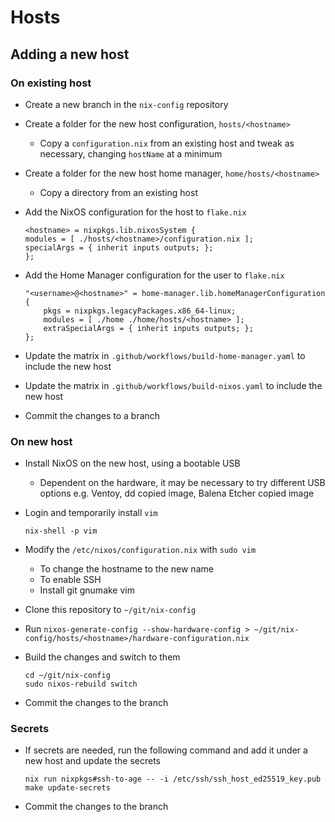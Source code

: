 # Hosts

## Adding a new host

### On existing host

- Create a new branch in the `nix-config` repository

- Create a folder for the new host configuration, `hosts/<hostname>`
  - Copy a `configuration.nix` from an existing host and tweak as necessary,
  changing `hostName` at a minimum
- Create a folder for the new host home manager, `home/hosts/<hostname>`
  - Copy a directory from an existing host

- Add the NixOS configuration for the host to `flake.nix`

  ```shell
  <hostname> = nixpkgs.lib.nixosSystem {
  modules = [ ./hosts/<hostname>/configuration.nix ];
  specialArgs = { inherit inputs outputs; };
  };
  ```

- Add the Home Manager configuration for the user to `flake.nix`

  ```shell
  "<username>@<hostname>" = home-manager.lib.homeManagerConfiguration {
      pkgs = nixpkgs.legacyPackages.x86_64-linux;
      modules = [ ./home ./home/hosts/<hostname> ];
      extraSpecialArgs = { inherit inputs outputs; };
  };
  ```

- Update the matrix in `.github/workflows/build-home-manager.yaml` to
  include the new host

- Update the matrix in `.github/workflows/build-nixos.yaml` to include the new host

- Commit the changes to a branch

### On new host

- Install NixOS on the new host, using a bootable USB

  - Dependent on the hardware, it may be necessary to try different USB options
    e.g. Ventoy, dd copied image, Balena Etcher copied image

- Login and temporarily install `vim`

  ```shell
  nix-shell -p vim
  ```

- Modify the `/etc/nixos/configuration.nix` with `sudo vim`

  - To change the hostname to the new name
  - To enable SSH
  - Install git gnumake vim

- Clone this repository to `~/git/nix-config`
- Run `nixos-generate-config --show-hardware-config > ~/git/nix-config/hosts/<hostname>/hardware-configuration.nix`

- Build the changes and switch to them

  ```shell
  cd ~/git/nix-config
  sudo nixos-rebuild switch
  ```

- Commit the changes to the branch

### Secrets

- If secrets are needed, run the following command and add it under a new host
  and update the secrets

  ```shell
  nix run nixpkgs#ssh-to-age -- -i /etc/ssh/ssh_host_ed25519_key.pub
  make update-secrets
  ```

- Commit the changes to the branch
